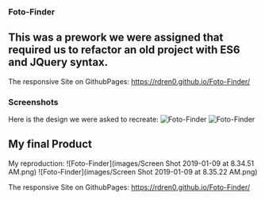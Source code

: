 ### Foto-Finder
## This was a prework we were assigned that required us to refactor an old project with ES6 and JQuery syntax.


The responsive Site on GithubPages:
https://rdren0.github.io/Foto-Finder/

### Screenshots
Here is the design we were asked to recreate:
![Foto-Finder](images/Desktop-Comp.png)
![Foto-Finder](images/Mobile-Comp.png)

## My final Product
My reproduction:
![Foto-Finder](images/Screen Shot 2019-01-09 at 8.34.51 AM.png)
![Foto-Finder](images/Screen Shot 2019-01-09 at 8.35.22 AM.png)

The responsive Site on GithubPages:
https://rdren0.github.io/Foto-Finder/

